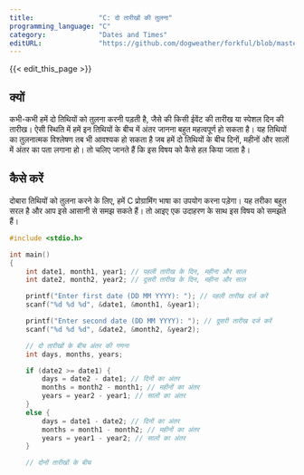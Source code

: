```yaml
---
title:                "C: दो तारीखों की तुलना"
programming_language: "C"
category:             "Dates and Times"
editURL:              "https://github.com/dogweather/forkful/blob/master/content/hi/c/comparing-two-dates.md"
---
```


{{< edit_this_page >}}

## क्यों

कभी-कभी हमें दो तिथियों को तुलना करनी पड़ती है, जैसे की किसी ईवेंट की तारीख या स्पेशल दिन की तारीख। ऐसी स्थिति में हमें इन तिथियों के बीच में अंतर जानना बहुत महत्वपूर्ण हो सकता है। यह तिथियों का तुलनात्मक विश्लेषण तब भी आवश्यक हो सकता है जब हमें दो तिथियों के बीच दिनों, महीनों और सालों में अंतर का पता लगाना हो। तो चलिए जानते हैं कि इस विषय को कैसे हल किया जाता है।

## कैसे करें

दोबारा तिथियों को तुलना करने के लिए, हमें C प्रोग्रामिंग भाषा का उपयोग करना पड़ेगा। यह तरीका बहुत सरल है और आप इसे आसानी से समझ सकते हैं। तो आइए एक उदाहरण के साथ इस विषय को समझते हैं।

```C
#include <stdio.h>

int main()
{
    int date1, month1, year1; // पहली तारीख के दिन, महीना और साल
    int date2, month2, year2; // दूसरी तारीख के दिन, महीना और साल

    printf("Enter first date (DD MM YYYY): "); // पहली तारीख दर्ज करें
    scanf("%d %d %d", &date1, &month1, &year1);

    printf("Enter second date (DD MM YYYY): "); // दूसरी तारीख दर्ज करें
    scanf("%d %d %d", &date2, &month2, &year2);

    // दो तारीखों के बीच अंतर की गणना
    int days, months, years;

    if (date2 >= date1) {
        days = date2 - date1; // दिनों का अंतर
        months = month2 - month1; // महीनों का अंतर
        years = year2 - year1; // सालों का अंतर
    }
    else {
        days = date1 - date2; // दिनों का अंतर
        months = month1 - month2; // महीनों का अंतर
        years = year1 - year2; // सालों का अंतर
    }

    // दोनों तारीखों के बीच